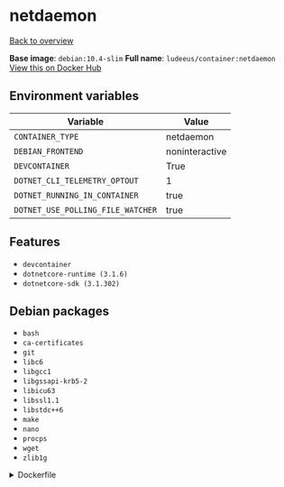 # netdaemon

[Back to overview](../index.md)

**Base image**: `debian:10.4-slim`
**Full name**: `ludeeus/container:netdaemon`
[View this on Docker Hub](https://hub.docker.com/r/ludeeus/container/tags?page=1&name=netdaemon)

## Environment variables

Variable | Value
-- | --
`CONTAINER_TYPE` | netdaemon
`DEBIAN_FRONTEND` | noninteractive
`DEVCONTAINER` | True
`DOTNET_CLI_TELEMETRY_OPTOUT` | 1
`DOTNET_RUNNING_IN_CONTAINER` | true
`DOTNET_USE_POLLING_FILE_WATCHER` | true

## Features

- `devcontainer`
- `dotnetcore-runtime (3.1.6)`
- `dotnetcore-sdk (3.1.302)`

## Debian packages

- `bash`
- `ca-certificates`
- `git`
- `libc6`
- `libgcc1`
- `libgssapi-krb5-2`
- `libicu63`
- `libssl1.1`
- `libstdc++6`
- `make`
- `nano`
- `procps`
- `wget`
- `zlib1g`

<details>
<summary>Dockerfile</summary>

<pre>
FROM debian:10.4-slim

ENV DEBIAN_FRONTEND=noninteractive
ENV DOTNET_RUNNING_IN_CONTAINER=true
ENV DOTNET_USE_POLLING_FILE_WATCHER=true
ENV DOTNET_CLI_TELEMETRY_OPTOUT=1
ENV CONTAINER_TYPE=netdaemon
ENV DEVCONTAINER=True

COPY rootfs/dotnet-base /
COPY rootfs/common /
COPY --from=ludeeus/webhook /bin/binary /bin/webhook

RUN  \
    apt update \
    && apt install -y --no-install-recommends --allow-downgrades  \
        ca-certificates \
        nano \
        bash \
        wget \
        git \
        libc6 \
        libgcc1 \
        libgssapi-krb5-2 \
        libicu63 \
        libssl1.1 \
        libstdc++6 \
        zlib1g \
        procps \
        make \
    && chmod +x /usr/bin/container \
    && bash /build_scripts/install \
    && rm -R /build_scripts \
    && mkdir -p /dotnet \
    && tar zxf /tmp/runtime.tar.gz -C /dotnet \
    && tar zxf /tmp/sdk.tar.gz -C /dotnet \
    && ln -s /dotnet/dotnet /bin/dotnet \
    && dotnet --info \
    && rm -fr /var/lib/apt/lists/* \
    && rm -fr /tmp/* /var/{cache,log}/*



LABEL org.opencontainers.image.authors="Ludeeus <hi@ludeeus.dev>"
LABEL org.opencontainers.image.created="2020-07-16T21:09:13.480317"
LABEL org.opencontainers.image.description="None"
LABEL org.opencontainers.image.documentation="https://ludeeus.github.io/container/tags/netdaemon"
LABEL org.opencontainers.image.licenses="MIT"
LABEL org.opencontainers.image.revision="None"
LABEL org.opencontainers.image.source="https://github.com/ludeeus/container"
LABEL org.opencontainers.image.title="Netdaemon"
LABEL org.opencontainers.image.url="https://ludeeus.github.io/container/tags/netdaemon"
LABEL org.opencontainers.image.vendor="Ludeeus"
LABEL org.opencontainers.image.version="None"
</pre>
<i>This is a generated version of the context used while building the container</i>
</details>